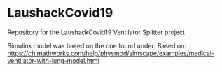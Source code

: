 # LaushackCovid19
Repository for the LaushackCovid19 Ventilator Splitter project

Simulink model was based on the one found under: Based on: https://ch.mathworks.com/help/physmod/simscape/examples/medical-ventilator-with-lung-model.html
